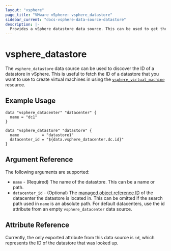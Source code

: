 ```yaml
---
layout: "vsphere"
page_title: "VMware vSphere: vsphere_datastore"
sidebar_current: "docs-vsphere-data-source-datastore"
description: |-
  Provides a vSphere datastore data source. This can be used to get the general attributes of a vSphere datastore.
---
```


# vsphere\_datastore

The `vsphere_datastore` data source can be used to discover the ID of a
datastore in vSphere. This is useful to fetch the ID of a datastore that you
want to use to create virtual machines in using the
[`vsphere_virtual_machine`][docs-virtual-machine-resource] resource. 

[docs-virtual-machine-resource]: /docs/providers/vsphere/r/virtual_machine.html

## Example Usage

```hcl
data "vsphere_datacenter" "datacenter" {
  name = "dc1"
}

data "vsphere_datastore" "datastore" {
  name          = "datastore1"
  datacenter_id = "${data.vsphere_datacenter.dc.id}"
}
```

## Argument Reference

The following arguments are supported:

* `name` - (Required) The name of the datastore. This can be a name or path.
* `datacenter_id` - (Optional) The [managed object reference
  ID][docs-about-morefs] of the datacenter the datastore is located in. This
  can be omitted if the search path used in `name` is an absolute path. For
  default datacenters, use the id attribute from an empty `vsphere_datacenter`
  data source.

[docs-about-morefs]: /docs/providers/vsphere/index.html#use-of-managed-object-references-by-the-vsphere-provider

## Attribute Reference

Currently, the only exported attribute from this data source is `id`, which
represents the ID of the datastore that was looked up.

